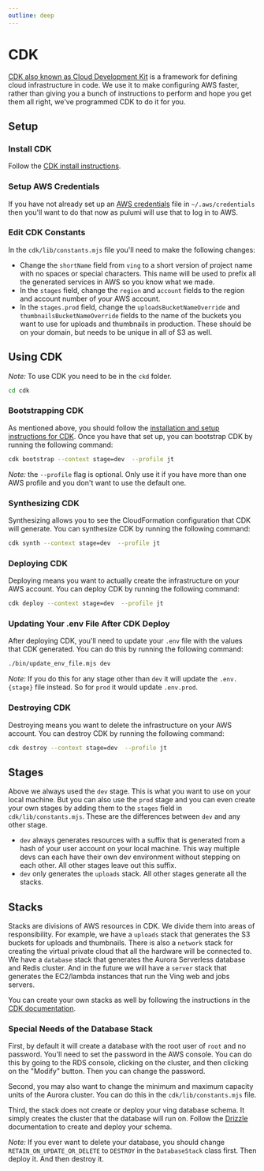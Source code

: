 ```yaml
---
outline: deep
---
```

# CDK
[CDK also known as Cloud Development Kit](https://aws.amazon.com/cdk/) is a framework for defining cloud infrastructure in code. We use it to make configuring AWS faster, rather than giving you a bunch of instructions to perform and hope you get them all right, we've programmed CDK to do it for you.

## Setup

### Install CDK
Follow the [CDK install instructions](https://docs.aws.amazon.com/cdk/v2/guide/getting_started.html#getting_started_install).

### Setup AWS Credentials
If you have not already set up an [AWS credentials](https://docs.aws.amazon.com/cli/latest/userguide/cli-configure-files.html) file in `~/.aws/credentials` then you'll want to do that now as pulumi will use that to log in to AWS.

### Edit CDK Constants
In the `cdk/lib/constants.mjs` file you'll need to make the following changes:

- Change the `shortName` field from `ving` to a short version of project name with no spaces or special characters. This name will be used to prefix all the generated services in AWS so you know what we made.
- In the `stages` field, change the `region` and `account` fields to the region and account number of your AWS account.
- In the `stages.prod` field, change the `uploadsBucketNameOverride` and `thumbnailsBucketNameOverride` fields to the name of the buckets you want to use for uploads and thumbnails in production. These should be on your domain, but needs to be unique in all of S3 as well.

## Using CDK

*Note:* To use CDK you need to be in the `ckd` folder.

```bash
cd cdk
```

### Bootstrapping CDK
As mentioned above, you should follow the [installation and setup instructions for CDK](https://docs.aws.amazon.com/cdk/v2/guide/getting_started.html#getting_started_install). Once you have that set up, you can bootstrap CDK by running the following command:

```bash
cdk bootstrap --context stage=dev  --profile jt
```

*Note:* the `--profile` flag is optional. Only use it if you have more than one AWS profile and you don't want to use the default one.

### Synthesizing CDK
Synthesizing allows you to see the CloudFormation configuration that CDK will generate. You can synthesize CDK by running the following command:

```bash
cdk synth --context stage=dev  --profile jt
```

### Deploying CDK
Deploying means you want to actually create the infrastructure on your AWS account. You can deploy CDK by running the following command:

```bash
cdk deploy --context stage=dev  --profile jt
```

### Updating Your .env File After CDK Deploy
After deploying CDK, you'll need to update your `.env` file with the values that CDK generated. You can do this by running the following command:

```bash
./bin/update_env_file.mjs dev 
```

*Note:* If you do this for any stage other than `dev` it will update the `.env.{stage}` file instead. So for `prod` it would update `.env.prod`.

### Destroying CDK
Destroying means you want to delete the infrastructure on your AWS account. You can destroy CDK by running the following command:

```bash
cdk destroy --context stage=dev  --profile jt
```

## Stages
Above we always used the `dev` stage. This is what you want to use on your local machine. But you can also use the `prod` stage and you can even create your own stages by adding them to the `stages` field in `cdk/lib/constants.mjs`. These are the differences between `dev` and any other stage.

- `dev` always generates resources with a suffix that is generated from a hash of your user account on your local machine. This way multiple devs can each have their own dev environment without stepping on each other. All other stages leave out this suffix.
- `dev` only generates the `uploads` stack. All other stages generate all the stacks.


## Stacks
Stacks are divisions of AWS resources in CDK. We divide them into areas of responsibility. For example, we have a `uploads` stack that generates the S3 buckets for uploads and thumbnails. There is also a `network` stack for creating the virtual private cloud that all the hardware will be connected to. We have a `database` stack that generates the Aurora Serverless database and Redis cluster. And in the future we will have a `server` stack that generates the EC2/lambda instances that run the Ving web and jobs servers.

You can create your own stacks as well by following the instructions in the [CDK documentation](https://docs.aws.amazon.com/cdk/v2/guide/stacks.html#stacks).

### Special Needs of the Database Stack
First, by default it will create a database with the root user of `root` and no password. You'll need to set the password in the AWS console. You can do this by going to the RDS console, clicking on the cluster, and then clicking on the "Modify" button. Then you can change the password.

Second, you may also want to change the minimum and maximum capacity units of the Aurora cluster. You can do this in the `cdk/lib/constants.mjs` file.

Third, the stack does not create or deploy your ving database schema. It simply creates the cluster that the database will run on. Follow the [Drizzle](drizzle) documentation to create and deploy your schema.

*Note:* If you ever want to delete your database, you should change `RETAIN_ON_UPDATE_OR_DELETE` to `DESTROY` in the `DatabaseStack` class first. Then deploy it. And then destroy it.